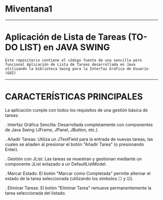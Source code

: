 # Miventana1
----
# Aplicación de Lista de Tareas (TO-DO LIST) en JAVA SWING

    Este repositorio contiene el código fuente de una sencilla pero funcional Aplicación de Lista de Tareas desarrollada en Java utilizando la biblioteca Swing para la Interfaz Gráfica de Usuario (GUI)
----
 #  CARACTERÍSTICAS PRINCIPALES
La aplicación cumple con todos los requisitos de una gestión básica de tareas:

. Interfaz Gráfica Sencilla: Desarrollada completamente con componentes de Java Swing (JFrame, JPanel, JButton, etc.).

. Añadir Tareas: Utiliza un JTextField para la entrada de nuevas tareas, las cuales se añaden al presionar el botón "Añadir Tarea" (o presionando Enter).

. Gestión con JList: Las tareas se muestran y gestionan mediante un componente JList enlazado a un DefaultListModel.

. Marcar Estado: El botón "Marcar como Completada" permite alternar el estado de la tarea seleccionada (utilizando los símbolos ☐ y ☑).

. Eliminar Tareas: El botón "Eliminar Tarea" remueve permanentemente la tarea seleccionada del listado.
